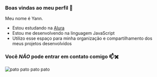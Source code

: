 ### Boas vindas ao meu perfil 💙

Meu nome é Yann.

- Estou estudando na [Alura](https://www.alura.com.br)
- Estou me desenvolvendo na linguagem JavaScript
- Utilizo esse espaço para minha organização e compartilhamento dos meus projetos desenvolvidos

### Você *NÃO* pode entrar em contato comigo 📫✖️

![pato pato pato pato](https://www.google.com/url?sa=i&url=https%3A%2F%2Fgifer.com%2Fpt%2Fgifs%2Fpato&psig=AOvVaw3fSOu_zMFWyXNCJwMfSdlH&ust=1718148035760000&source=images&cd=vfe&opi=89978449&ved=0CA8QjRxqFwoTCOii2bKW0oYDFQAAAAAdAAAAABAE)
